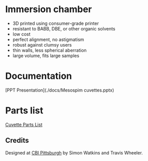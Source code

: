 # Immersion chamber

- 3D printed using consumer-grade printer
- resistant to BABB, DBE, or other organic solvents
- low cost
- perfect alignment, no astigmatism
- robust against clumsy users
- thin walls, less spherical aberration
- large volume, fits large samples

# Documentation
[PPT Presentation](./docs/Mesospim cuvettes.pptx)

# Parts list
[Cuvette Parts List](./parts/parts-list-immersion-cuvette.xlsx)

## Credits
Designed at [CBI Pittsburgh](https://www.cbi.pitt.edu/) by Simon Watkins and Travis Wheeler.